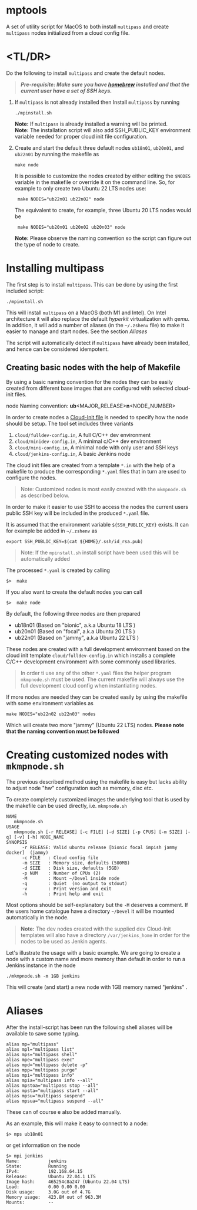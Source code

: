 # mptools

A set of utility script for MacOS to both install `multipass` and create `multipass` 
nodes initialized from a cloud config file. 

# <TL/DR>

Do the following to install `multipass` and create the default nodes.

>***Pre-requisite: Make sure you have [homebrew](https://brew.sh/)  installed and 
that the current user have a set of SSH keys.*** 

1. If `multipass` is not already installed then Install `multipass` by running
    ```shell
   ./mpinstall.sh
   ```    
   **Note:** If `multipass` is already installed a warning will be printed.   
   **Note:** The installation script will also add SSH_PUBLIC_KEY environment variable
   needed for proper cloud init file configuration.   


2. Create and start the default three default nodes `ub18n01`, `ub20n01`, and `ub22n01` by
   running the makefile as 
    ```shell
    make node
    ```
   It is possible to customize the nodes created by either editing the `$NODES` variable
   in the makefile or override it on the command line. So, for example to only create two
   Ubuntu 22 LTS nodes use:

   ```shell
    make NODES="ub22n01 ub22n02" node
    ```

   The equivalent to create, for example, three Ubuntu 20 LTS nodes would be
   ```shell
    make NODES="ub20n01 ub20n02 ub20n03" node
    ```

    **Note:** Please observe the naming convention so the script can figure out
    the type of node to create. 

# Installing multipass
The first step is to install `multipass`. This can be done by using the first
included script:

```shell
./mpinstall.sh
```

This will install `multipass` on a MacOS (both M1 and Intel). On Intel architecture it will also
replace the default *hyperkit* virtualization with *qemu*. In addition, it will add 
a number of aliases (in the `~/.zshenv` file) to make it easier to manage and start
nodes. See the section *Aliases*

The script will automatically detect if `multipass` have already been installed, and 
hence can be considered idempotent.

## Creating basic nodes with the help of Makefile
By using a basic naming convention for the nodes they can be easily created from
different base images that are configured with selected cloud-init files.

node Naming convention:  **ub**<MAJOR_RELEASE>**n**<NODE_NUMBER>

In order to create nodes a [Cloud-Init file](https://cloudinit.readthedocs.io/en/latest/) is needed to specify how the node 
should be setup. The tool set includes three variants

1. `cloud/fulldev-config.in`, A full C/C++ dev environment
2. `cloud/minidev-config.in`, A minimal c/C++ dev environment
3. `cloud/mini-config.in`, A minimal node with only user and SSH keys
4. `cloud/jenkins-config.in`, A basic Jenkins node

The cloud init files are created from a template `*.in` 
with the help of a makefile
to produce the corresponding `*.yaml` files that in turn are used to configure the nodes. 

   > Note: Customized nodes is most easily created with the `mkmpnode.sh` as described below.

In order to make
it easier to use SSH to access the nodes the current users public SSH key will be included
in the produced `*.yaml` file. 

It is assumed that the environment variable `${SSH_PUBLIC_KEY}` exists. It can for example
be added in `~/.zshenv` as

```shell
export SSH_PUBLIC_KEY=$(cat ${HOME}/.ssh/id_rsa.pub)
```

> Note: If the `mpinstall.sh` install script have been used this will be automatically added

The processed `*.yaml` is created by calling

```shell
$>  make
```

If you also want to create the default nodes you can call


```shell
$>  make node
```

By default, the following three nodes are then prepared

 - ub18n01 (Based on "bionic", a.k.a Ubuntu 18 LTS )
 - ub20n01 (Based on "focal", a.k.a Ubuntu 20 LTS )
 - ub22n01 (Based on "jammy", a.k.a Ubuntu 22 LTS )

These nodes are created with a full development environment based on the
cloud init template `cloud/fulldev-config.in` which installs a complete C/C++ development environment
with some commonly used libraries. 

> In order ti use any of the other `*.yaml` files the helper program `mkmpnode.sh` must be used.
> The current makefile will always use the full development cloud config when instantiating nodes.

If more nodes are needed they can be created easily by using the makefile with some 
environment variables as 

```shell
make NODES="ub22n02 ub22n03" nodes
```

Which will create two more "jammy" (Ubuntu 22 LTS) nodes. **Please note that the naming convention 
must be followed**


# Creating customized nodes with `mkmpnode.sh`

The previous described method using the makefile is easy but lacks ability to adjust node "hw" configuration
such as memory, disc etc. 

To create completely customized images the underlying tool that is used by the makefile can be used 
directly, i.e. `mkmpnode.sh`

```shell
NAME
   mkmpnode.sh
USAGE
   mkmpnode.sh [-r RELEASE] [-c FILE] [-d SIZE] [-p CPUS] [-m SIZE] [-q] [-v] [-h] NODE_NAME
SYNOPSIS
      -r RELEASE: Valid ubuntu release [bionic focal impish jammy docker]  (jammy)
      -c FILE   : Cloud config file 
      -m SIZE   : Memory size, defaults (500MB)
      -d SIZE   : Disk size, defaults (5GB)
      -p NUM    : Number of CPUs (2)
      -M        : Mount ~/Devel inside node
      -q        : Quiet  (no output to stdout)
      -v        : Print version and exit
      -h        : Print help and exit
```

Most options should be self-explanatory but the `-M` deserves a comment. If the users
home catalogue have a directory `~/Devel` it will be mounted automatically in the node.

> **Note:** The dev nodes created with the supplied dev Cloud-Init templates will also have
a directory `/var/jenkins_home` in order for the nodes to be used as Jenkin agents.

Let's illustrate the usage with a basic example. We are going to create a node with a 
custom name and more memory than default in order to run a Jenkins instance in the node

```shell
./mkmpnode.sh -m 1GB jenkins
```

This will create (and start) a new node with 1GB memory named "jenkins" .

# Aliases

After the install-script has been run the following shell aliases will be available
to save some typing.

```shell
alias mp="multipass"
alias mpl="multipass list"
alias mps="multipass shell"
alias mpe="multipass exec"
alias mpd="multipass delete -p"
alias mpp="multipass purge"
alias mpi="multipass info"
alias mpia="multipass info --all"
alias mpstoa="multipass stop --all"
alias mpsta="multipass start --all"
alias mpsu="multipass suspend"
alias mpsua="multipass suspend --all"
```

These can of course e also be added manually. 

As an example, this will make it easy to connect to a node:

```shell
$> mps ub18n01
```

or get information on the node

```shell
$> mpi jenkins
Name:           jenkins
State:          Running
IPv4:           192.168.64.15
Release:        Ubuntu 22.04.1 LTS
Image hash:     465254c8a247 (Ubuntu 22.04 LTS)
Load:           0.00 0.00 0.00
Disk usage:     3.0G out of 4.7G
Memory usage:   423.8M out of 963.3M
Mounts:         --
```


